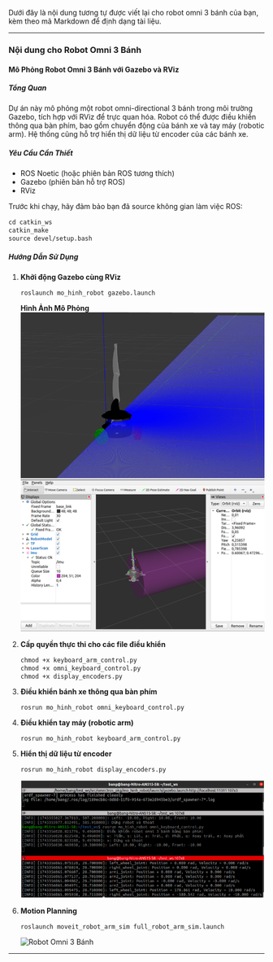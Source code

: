 Dưới đây là nội dung tương tự được viết lại cho robot omni 3 bánh của bạn, kèm theo mã Markdown để định dạng tài liệu.

---

### Nội dung cho Robot Omni 3 Bánh

#### **Mô Phỏng Robot Omni 3 Bánh với Gazebo và RViz**

##### **Tổng Quan**
Dự án này mô phỏng một robot omni-directional 3 bánh trong môi trường Gazebo, tích hợp với RViz để trực quan hóa. Robot có thể được điều khiển thông qua bàn phím, bao gồm chuyển động của bánh xe và tay máy (robotic arm). Hệ thống cũng hỗ trợ hiển thị dữ liệu từ encoder của các bánh xe.

##### **Yêu Cầu Cần Thiết**
- ROS Noetic (hoặc phiên bản ROS tương thích)
- Gazebo (phiên bản hỗ trợ ROS)
- RViz

Trước khi chạy, hãy đảm bảo bạn đã source không gian làm việc ROS:
```
cd catkin_ws
catkin_make
source devel/setup.bash
```

##### **Hướng Dẫn Sử Dụng**

1. **Khởi động Gazebo cùng RViz**
   ```
   roslaunch mo_hinh_robot gazebo.launch
   ```

   **Hình Ảnh Mô Phỏng**  
   ![Robot Omni 3 Bánh](image/Gazebo.png)
   ![Robot Omni 3 Bánh](image/Rviz.png)

3. **Cấp quyền thực thi cho các file điều khiển**
   ```
   chmod +x keyboard_arm_control.py
   chmod +x omni_keyboard_control.py
   chmod +x display_encoders.py
   ```

4. **Điều khiển bánh xe thông qua bàn phím**
   ```
   rosrun mo_hinh_robot omni_keyboard_control.py
   ```

5. **Điều khiển tay máy (robotic arm)**
   ```
   rosrun mo_hinh_robot keyboard_arm_control.py
   ```

6. **Hiển thị dữ liệu từ encoder**
   ```
   rosrun mo_hinh_robot display_encoders.py
   ```
   ![Robot Omni 3 Bánh](image/Encoder.png)
7. **Motion Planning**
   ```
   roslaunch moveit_robot_arm_sim full_robot_arm_sim.launch 
   ```
   ![Robot Omni 3 Bánh](Move_it/.png)
---

